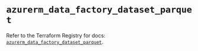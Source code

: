 # `azurerm_data_factory_dataset_parquet`

Refer to the Terraform Registry for docs: [`azurerm_data_factory_dataset_parquet`](https://registry.terraform.io/providers/hashicorp/azurerm/4.46.0/docs/resources/data_factory_dataset_parquet).

